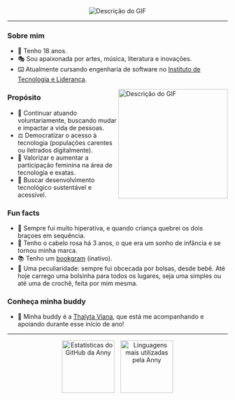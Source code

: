  <div align="center">
  <img src="https://github.com/annyjhulia/ups/blob/main/gifgif.gif" alt="Descrição do GIF" eight="120em" align="center">
 </div>

---

<h3>Sobre mim</h3>
  <ul>
    <li>🐚 Tenho 18 anos.</li>
    <li>🎭 Sou apaixonada por artes, música, literatura e inovações.</li>
    <li>⌨️ Atualmente cursando engenharia de software no <a href="https://www.inteli.edu.br" >Instituto de Tecnologia e Liderança</a>.</li>
  </ul>

   <img src="https://user-images.githubusercontent.com/74038190/219923809-b86dc415-a0c2-4a38-bc88-ad6cf06395a8.gif" alt="Descrição do GIF" width="250px" align="right">
   
<h3>Propósito</h3>
  <ul>
    <li>💫 Continuar atuando voluntariamente, buscando mudar e impactar a vida de pessoas.</li>
    <li>⚖️ Democratizar o acesso à tecnologia (populações carentes ou iletrados digitalmente).</li>
    <li>🧿 Valorizar e aumentar a participação feminina na área de tecnologia e exatas.</li>
    <li>🦉 Buscar desenvolvimento tecnológico sustentável e acessível.</li>
  </ul>

<h3>Fun facts</h3>
  <ul>
   <li>🎢 Sempre fui muito hiperativa, e quando criança quebrei os dois braçoes em sequência.</li>
   <li>🪩 Tenho o cabelo rosa há 3 anos, o que era um sonho de infância e se tornou minha marca.</li>
   <li>📚 Tenho um <a href="https://www.instagram.com/lettersformoony">bookgram</a> (inativo).</li>
   <li>🎒 Uma peculiaridade: sempre fui obcecada por bolsas, desde bebê. Até hoje carrego uma bolsinha para todos os lugares, seja uma simples ou até uma de crochê, feita por mim mesma.</li>
  </ul>

<h3>Conheça minha buddy</h3>
 <ul>
    <li> 💌 Minha buddy é a <a href="https://github.com/thalytaviana" >Thalyta Viana</a>, que está me acompanhando e apoiando durante esse início de ano! </li>
 </ul>

---

 <div align="center">
    <img height="120em" style="margin-right: 10px;" src="https://github-readme-stats.vercel.app/api?username=annyjhulia&hide=stars,prs&show_icons=true&theme=jolly" alt="Estatísticas do GitHub da Anny"/> </a>
  <a href="https://github.com/annyjhulia" target="_blank">
    <img height="120em" src="https://github-readme-stats.vercel.app/api/top-langs/?username=annyjhulia&theme=jolly&layout=compact" alt="Linguagens mais utilizadas pela Anny"/>
  </a>
</div>
